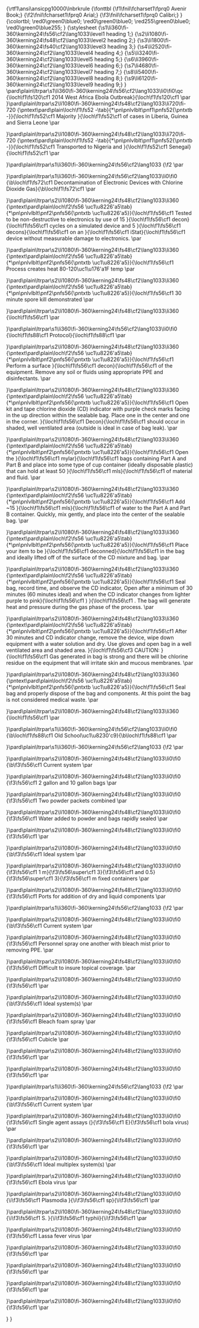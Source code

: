 {\rtf1\ansi\ansicpg10000\lnbrkrule
{\fonttbl
{\f1\fnil\fcharset1\fprq0 Avenir Book;}
{\f2\fnil\fcharset1\fprq0 Arial;}
{\f3\fnil\fcharset1\fprq0 Calibri;}
} {\colortbl; \red0\green0\blue0; \red0\green0\blue0;
\red255\green0\blue0; \red0\green0\blue255; } {\stylesheet
{\s1\li360\fi-360\kerning24\fs56\cf2\lang1033\level1 heading 1;}
{\s2\li1080\fi-360\kerning24\fs48\cf2\lang1033\level2 heading 2;}
{\s3\li1800\fi-360\kerning24\fs40\cf2\lang1033\level3 heading 3;}
{\s4\li2520\fi-360\kerning24\cf2\lang1033\level4 heading 4;}
{\s5\li3240\fi-360\kerning24\cf2\lang1033\level5 heading 5;}
{\s6\li3960\fi-360\kerning24\cf2\lang1033\level6 heading 6;}
{\s7\li4680\fi-360\kerning24\cf2\lang1033\level7 heading 7;}
{\s8\li5400\fi-360\kerning24\cf2\lang1033\level8 heading 8;}
{\s9\li6120\fi-360\kerning24\cf2\lang1033\level9 heading 9;} }
\pard\plain\ltrpar\s1\li360\fi-360\kerning24\fs56\cf2\lang1033\li0\fi0\qc {\loch\f1\fs120\cf1 2014 West Africa Ebola Outbreak}{\loch\f1\fs120\cf1 \par 
}\pard\plain\ltrpar\s2\li1080\fi-360\kerning24\fs48\cf2\lang1033\li720\fi-720
{\pntext\pard\plain\loch\f1\fs52
-\tab}{\*\pn\pnlvlblt\pnf1\pnfs52{\pntxtb -}}{\loch\f1\fs52\cf1 Majority
}{\loch\f1\fs52\cf1 of cases in Liberia, Guinea and Sierra Leone
\par 

}\pard\plain\ltrpar\s2\li1080\fi-360\kerning24\fs48\cf2\lang1033\li720\fi-720
{\pntext\pard\plain\loch\f1\fs52
-\tab}{\*\pn\pnlvlblt\pnf1\pnfs52{\pntxtb -}}{\loch\f1\fs52\cf1
Transported to Nigeria and }{\loch\f1\fs52\cf1
Senegal}{\loch\f1\fs52\cf1
\par 

}\pard\plain\ltrpar\s1\li360\fi-360\kerning24\fs56\cf2\lang1033 {\f2
\par 

}\pard\plain\ltrpar\s1\li360\fi-360\kerning24\fs56\cf2\lang1033\li0\fi0
{\b\loch\f1\fs72\cf1 Decontamination of Electronic Devices with Chlorine
Dioxide Gas}{\b\loch\f1\fs72\cf1
\par 

}\pard\plain\ltrpar\s2\li1080\fi-360\kerning24\fs48\cf2\lang1033\li360
{\pntext\pard\plain\loch\f2\fs56
\uc1\u8226'a5\tab}{\*\pn\pnlvlblt\pnf2\pnfs56{\pntxtb \uc1\u8226'a5}}{\loch\f1\fs56\cf1
Tested to be non-destructive to electronics by use of 15
}{\loch\f1\fs56\cf1 decon}{\loch\f1\fs56\cf1 cycles on a simulated
device and 5 }{\loch\f1\fs56\cf1 decons}{\loch\f1\fs56\cf1 on an
}{\loch\f1\fs56\cf1 iStat}{\loch\f1\fs56\cf1 device without measurable
damage to electronics.
\par 

}\pard\plain\ltrpar\s2\li1080\fi-360\kerning24\fs48\cf2\lang1033\li360
{\pntext\pard\plain\loch\f2\fs56
\uc1\u8226'a5\tab}{\*\pn\pnlvlblt\pnf2\pnfs56{\pntxtb \uc1\u8226'a5}}{\loch\f1\fs56\cf1
Process creates heat 80-120\uc1\u176'a1F temp
\par 

}\pard\plain\ltrpar\s2\li1080\fi-360\kerning24\fs48\cf2\lang1033\li360
{\pntext\pard\plain\loch\f2\fs56
\uc1\u8226'a5\tab}{\*\pn\pnlvlblt\pnf2\pnfs56{\pntxtb \uc1\u8226'a5}}{\loch\f1\fs56\cf1
30 minute spore kill demonstrated
\par 

}\pard\plain\ltrpar\s2\li1080\fi-360\kerning24\fs48\cf2\lang1033\li360
{\loch\f1\fs56\cf1
\par 

}\pard\plain\ltrpar\s1\li360\fi-360\kerning24\fs56\cf2\lang1033\li0\fi0
{\loch\f1\fs88\cf1 Protocol}{\loch\f1\fs88\cf1
\par 

}\pard\plain\ltrpar\s2\li1080\fi-360\kerning24\fs48\cf2\lang1033\li360
{\pntext\pard\plain\loch\f2\fs56
\uc1\u8226'a5\tab}{\*\pn\pnlvlblt\pnf2\pnfs56{\pntxtb \uc1\u8226'a5}}{\loch\f1\fs56\cf1
Perform a surface }{\loch\f1\fs56\cf1 decon}{\loch\f1\fs56\cf1 of the
equipment. Remove any soil or fluids using appropriate PPE and
disinfectants.
\par 

}\pard\plain\ltrpar\s2\li1080\fi-360\kerning24\fs48\cf2\lang1033\li360
{\pntext\pard\plain\loch\f2\fs56
\uc1\u8226'a5\tab}{\*\pn\pnlvlblt\pnf2\pnfs56{\pntxtb \uc1\u8226'a5}}{\loch\f1\fs56\cf1
Open kit and tape chlorine dioxide (CD) indicator with purple check
marks facing in the up direction within the sealable bag. Place one in
the center and one in the corner. }{\loch\f1\fs56\cf1
Decon}{\loch\f1\fs56\cf1 should occur in shaded, well ventilated area
(outside is ideal in case of bag leak).
\par 

}\pard\plain\ltrpar\s2\li1080\fi-360\kerning24\fs48\cf2\lang1033\li360
{\pntext\pard\plain\loch\f2\fs56
\uc1\u8226'a5\tab}{\*\pn\pnlvlblt\pnf2\pnfs56{\pntxtb \uc1\u8226'a5}}{\loch\f1\fs56\cf1
Open the }{\loch\f1\fs56\cf1 mylar}{\loch\f1\fs56\cf1 bags containing
Part A and Part B and place into some type of cup container (ideally
disposable plastic) that can hold at least 50 }{\loch\f1\fs56\cf1
mls}{\loch\f1\fs56\cf1 of material and fluid.
\par 

}\pard\plain\ltrpar\s2\li1080\fi-360\kerning24\fs48\cf2\lang1033\li360
{\pntext\pard\plain\loch\f2\fs56
\uc1\u8226'a5\tab}{\*\pn\pnlvlblt\pnf2\pnfs56{\pntxtb \uc1\u8226'a5}}{\loch\f1\fs56\cf1
Add \~15 }{\loch\f1\fs56\cf1 mls}{\loch\f1\fs56\cf1 of water to the Part
A and Part B container. Quickly, mix gently, and place into the center
of the sealable bag.
\par 

}\pard\plain\ltrpar\s2\li1080\fi-360\kerning24\fs48\cf2\lang1033\li360
{\pntext\pard\plain\loch\f2\fs56
\uc1\u8226'a5\tab}{\*\pn\pnlvlblt\pnf2\pnfs56{\pntxtb \uc1\u8226'a5}}{\loch\f1\fs56\cf1
Place your item to be }{\loch\f1\fs56\cf1 deconned}{\loch\f1\fs56\cf1 in
the bag and ideally lifted off of the surface of the CD mixture and bag.
\par 

}\pard\plain\ltrpar\s2\li1080\fi-360\kerning24\fs48\cf2\lang1033\li360
{\pntext\pard\plain\loch\f2\fs56
\uc1\u8226'a5\tab}{\*\pn\pnlvlblt\pnf2\pnfs56{\pntxtb \uc1\u8226'a5}}{\loch\f1\fs56\cf1
Seal bag, record time, and observe the CD indicator, Open after a
minimum of 30 minutes (60 minutes ideal) and when the CD indicator
changes from lighter purple to pink}{\loch\f1\fs56\cf1 )
}{\loch\f1\fs56\cf1 . The bag will generate heat and pressure during the
gas phase of the process.
\par 

}\pard\plain\ltrpar\s2\li1080\fi-360\kerning24\fs48\cf2\lang1033\li360
{\pntext\pard\plain\loch\f2\fs56
\uc1\u8226'a5\tab}{\*\pn\pnlvlblt\pnf2\pnfs56{\pntxtb \uc1\u8226'a5}}{\loch\f1\fs56\cf1
After 30 minutes and CD indicator change, remove the device, wipe down
equipment with a water solution and dry. Use gloves and open bag in a
well ventilated area and shaded area. }{\loch\f1\fs56\cf3 CAUTION:
}{\loch\f1\fs56\cf1 Gas generated in bag is strong and there will be
chlorine residue on the equipment that will irritate skin and mucous
membranes.
\par 

}\pard\plain\ltrpar\s2\li1080\fi-360\kerning24\fs48\cf2\lang1033\li360
{\pntext\pard\plain\loch\f2\fs56
\uc1\u8226'a5\tab}{\*\pn\pnlvlblt\pnf2\pnfs56{\pntxtb \uc1\u8226'a5}}{\loch\f1\fs56\cf1
Seal bag and properly dispose of the bag and components. At this point
the bag is not considered medical waste.
\par 

}\pard\plain\ltrpar\s2\li1080\fi-360\kerning24\fs48\cf2\lang1033\li360
{\loch\f1\fs56\cf1
\par 

}\pard\plain\ltrpar\s1\li360\fi-360\kerning24\fs56\cf2\lang1033\li0\fi0
{\b\loch\f1\fs88\cf1 Old School\uc1\u8230'c9}{\b\loch\f1\fs88\cf1
\par 

}\pard\plain\ltrpar\s1\li360\fi-360\kerning24\fs56\cf2\lang1033 {\f2
\par 

}\pard\plain\ltrpar\s2\li1080\fi-360\kerning24\fs48\cf2\lang1033\li0\fi0
{\b\f3\fs56\cf1 Current system
\par 

}\pard\plain\ltrpar\s2\li1080\fi-360\kerning24\fs48\cf2\lang1033\li0\fi0
{\f3\fs56\cf1 2 gallon and 10 gallon bags
\par 

}\pard\plain\ltrpar\s2\li1080\fi-360\kerning24\fs48\cf2\lang1033\li0\fi0
{\f3\fs56\cf1 Two powder packets combined
\par 

}\pard\plain\ltrpar\s2\li1080\fi-360\kerning24\fs48\cf2\lang1033\li0\fi0
{\f3\fs56\cf1 Water added to powder and bags rapidly sealed
\par 

}\pard\plain\ltrpar\s2\li1080\fi-360\kerning24\fs48\cf2\lang1033\li0\fi0
{\f3\fs56\cf1
\par 

}\pard\plain\ltrpar\s2\li1080\fi-360\kerning24\fs48\cf2\lang1033\li0\fi0
{\b\f3\fs56\cf1 Ideal system
\par 

}\pard\plain\ltrpar\s2\li1080\fi-360\kerning24\fs48\cf2\lang1033\li0\fi0
{\f3\fs56\cf1 1 m}{\f3\fs56\super\cf1 3}{\f3\fs56\cf1 and
0.5}{\f3\fs56\super\cf1 3}{\f3\fs56\cf1 m fixed containers
\par 

}\pard\plain\ltrpar\s2\li1080\fi-360\kerning24\fs48\cf2\lang1033\li0\fi0
{\f3\fs56\cf1 Ports for addition of dry and liquid components
\par 

}\pard\plain\ltrpar\s1\li360\fi-360\kerning24\fs56\cf2\lang1033 {\f2
\par 

}\pard\plain\ltrpar\s2\li1080\fi-360\kerning24\fs48\cf2\lang1033\li0\fi0
{\b\f3\fs56\cf1 Current system
\par 

}\pard\plain\ltrpar\s2\li1080\fi-360\kerning24\fs48\cf2\lang1033\li0\fi0
{\f3\fs56\cf1 Personnel spray one another with bleach mist prior to
removing PPE.
\par 

}\pard\plain\ltrpar\s2\li1080\fi-360\kerning24\fs48\cf2\lang1033\li0\fi0
{\f3\fs56\cf1 Difficult to insure topical coverage.
\par 

}\pard\plain\ltrpar\s2\li1080\fi-360\kerning24\fs48\cf2\lang1033\li0\fi0
{\f3\fs56\cf1
\par 

}\pard\plain\ltrpar\s2\li1080\fi-360\kerning24\fs48\cf2\lang1033\li0\fi0
{\b\f3\fs56\cf1 Ideal system(s)
\par 

}\pard\plain\ltrpar\s2\li1080\fi-360\kerning24\fs48\cf2\lang1033\li0\fi0
{\f3\fs56\cf1 Bleach foam spray
\par 

}\pard\plain\ltrpar\s2\li1080\fi-360\kerning24\fs48\cf2\lang1033\li0\fi0
{\f3\fs56\cf1 Cubicle
\par 

}\pard\plain\ltrpar\s2\li1080\fi-360\kerning24\fs48\cf2\lang1033\li0\fi0
{\f3\fs56\cf1
\par 

}\pard\plain\ltrpar\s2\li1080\fi-360\kerning24\fs48\cf2\lang1033\li0\fi0
{\f3\fs56\cf1
\par 

}\pard\plain\ltrpar\s1\li360\fi-360\kerning24\fs56\cf2\lang1033 {\f2
\par 

}\pard\plain\ltrpar\s2\li1080\fi-360\kerning24\fs48\cf2\lang1033\li0\fi0
{\b\f3\fs56\cf1 Current system
\par 

}\pard\plain\ltrpar\s2\li1080\fi-360\kerning24\fs48\cf2\lang1033\li0\fi0
{\f3\fs56\cf1 Single agent assays (}{\f3\fs56\cf1 E}{\f3\fs56\cf1 bola
virus)
\par 

}\pard\plain\ltrpar\s2\li1080\fi-360\kerning24\fs48\cf2\lang1033\li0\fi0
{\f3\fs56\cf1
\par 

}\pard\plain\ltrpar\s2\li1080\fi-360\kerning24\fs48\cf2\lang1033\li0\fi0
{\b\f3\fs56\cf1 Ideal multiplex system(s)
\par 

}\pard\plain\ltrpar\s2\li1080\fi-360\kerning24\fs48\cf2\lang1033\li0\fi0
{\f3\fs56\cf1 Ebola virus
\par 

}\pard\plain\ltrpar\s2\li1080\fi-360\kerning24\fs48\cf2\lang1033\li0\fi0
{\i\f3\fs56\cf1 Plasmodia }{\i\f3\fs56\cf1 sp}{\i\f3\fs56\cf1
\par 

}\pard\plain\ltrpar\s2\li1080\fi-360\kerning24\fs48\cf2\lang1033\li0\fi0
{\i\f3\fs56\cf1 S. }{\i\f3\fs56\cf1 typhii}{\i\f3\fs56\cf1
\par 

}\pard\plain\ltrpar\s2\li1080\fi-360\kerning24\fs48\cf2\lang1033\li0\fi0
{\f3\fs56\cf1 Lassa fever virus
\par 

}\pard\plain\ltrpar\s2\li1080\fi-360\kerning24\fs48\cf2\lang1033\li0\fi0
{\f3\fs56\cf1
\par 

}\pard\plain\ltrpar\s2\li1080\fi-360\kerning24\fs48\cf2\lang1033\li0\fi0
{\f3\fs56\cf1
\par 

}\pard\plain\ltrpar\s2\li1080\fi-360\kerning24\fs48\cf2\lang1033\li0\fi0
{\f3\fs56\cf1
\par 

}\pard\plain\ltrpar\s2\li1080\fi-360\kerning24\fs48\cf2\lang1033\li0\fi0
{\f3\fs56\cf1
\par 

} }
